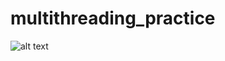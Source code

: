 # multithreading_practice

![alt text](https://drive.google.com/file/d/1HHHNjB1S4-CoS-TpPdWRP6FPjkdmTaAW/view)
